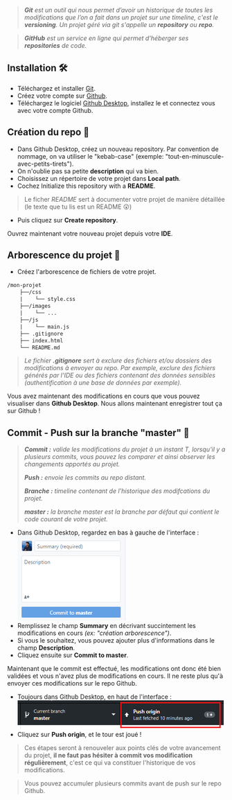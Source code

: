 >_***Git*** est un outil qui nous permet d’avoir un historique de toutes les modifications que l’on a fait dans un projet sur une timeline, c'est le ***versioning***. Un projet géré via git s'appelle un ***repository*** ou ***repo***._

>_***GitHub*** est un service en ligne qui permet d'héberger ses ***repositories*** de code._
## Installation :hammer_and_wrench:
- Téléchargez et installer [Git](https://git-scm.com/download).
- Créez votre compte sur [Github](https://github.com/).
- Téléchargez le logiciel [Github Desktop](https://desktop.github.com/), installez le et connectez vous avec votre compte Github.

## Création du repo :construction:
- Dans Github Desktop, créez un nouveau repository. Par convention de nommage, on va utiliser le "kebab-case" (exemple: "tout-en-minuscule-avec-petits-tirets"). 
- On n'oublie pas sa petite **description** qui va bien.
- Choisissez un répertoire de votre projet dans **Local path**.
- Cochez Initialize this repository with a **README**.
> Le ficher *README* sert à documenter votre projet de manière détaillée (le texte que tu lis est un README :astonished:)
- Puis cliquez sur **Create repository**.

Ouvrez maintenant votre nouveau projet depuis votre **IDE**.

## Arborescence du projet :deciduous_tree:
- Créez l'arborescence de fichiers de votre projet.
```
/mon-projet
    ├──/css
    |    └── style.css
    ├──/images 
    |    └── ...
    ├──/js 
    |    └── main.js
    ├── .gitignore
    ├── index.html
    └── README.md
```
>_Le fichier ***.gitignore*** sert à exclure des fichiers et/ou dossiers des modifications à envoyer au repo. Par exemple, exclure des fichiers générés par l'IDE ou des fichiers contenant des données sensibles (authentification à une base de données par exemple)._

Vous avez maintenant des modifications en cours que vous pouvez visualiser dans **Github Desktop**. Nous allons maintenant enregistrer tout ça sur Github !

## Commit - Push sur la branche "master" :rocket:
>_***Commit :*** valide les modifications du projet à un instant T, lorsqu’il y a plusieurs commits, vous pouvez les comparer et ainsi observer les changements apportés au projet._
>
>_***Push :*** envoie les commits au repo distant._
>
>_***Branche :*** timeline contenant de l'historique des modifcations du projet._
>
>_***master :*** la branche master est la branche par défaut qui contient le code courant de votre projet._
- Dans Github Desktop, regardez en bas à gauche de l'interface :
![commit](content/commit.png)
- Remplissez le champ **Summary** en décrivant succintement les modifications en cours _(ex: "création arborescence")_.
- Si vous le souhaitez, vous pouvez ajouter plus d'informations dans le champ **Description**.
- Cliquez ensuite sur **Commit to master**.

Maintenant que le commit est effectué, les modifications ont donc été bien validées et vous n'avez plus de modifications en cours. Il ne reste plus qu'à envoyer ces modifications sur le repo Github.

- Toujours dans Github Desktop, en haut de l'interface :
![commit](content/push.png)
- Cliquez sur **Push origin**, et le tour est joué !

>Ces étapes seront à renouveler aux points clés de votre avancement du projet, **il ne faut pas hésiter à commit vos modification régulièrement**, c'est ce qui va constituer l'historique de vos modifications. 

>Vous pouvez accumuler plusieurs commits avant de push sur le repo Github.




